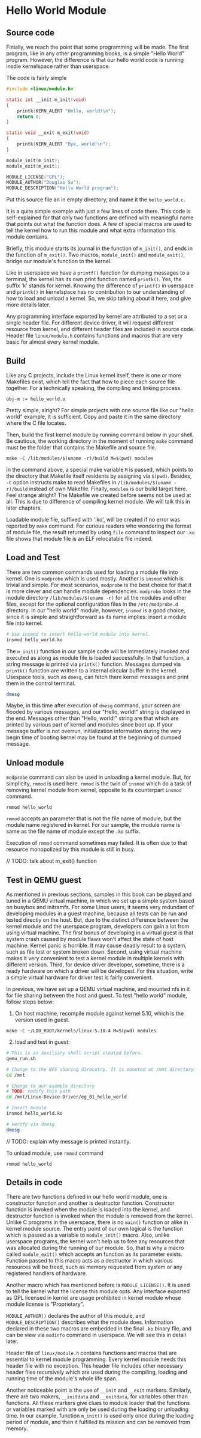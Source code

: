# Hello World Module

## Source code

Finially, we reach the point that some programming will be made. The first
program, like in any other programming books, is a simple "Hello World" program.
However, the difference is that our hello world code is running insdie
kernelspace rather than userspace.

The code is fairly simple

```C
#include <linux/module.h>

static int __init m_init(void)
{
	printk(KERN_ALERT "Hello, world!\n");
	return 0;
}

static void __exit m_exit(void)
{
	printk(KERN_ALERT "Bye, world!\n");
}

module_init(m_init);
module_exit(m_exit);

MODULE_LICENSE("GPL");
MODULE_AUTHOR("Douglas Su");
MODULE_DESCRIPTION("Hello World program");
```

Put this source file an in empty directory, and name it the `hello_world.c`.

It is a quite simple example with just a few lines of code there. This code is
self-explained for that only two functions are defined with meaningful name that
points out what the function does. A few of special macros are used to tell the
kernel how to run this module and what extra information this module contains.

Briefly, this module starts its journal in the function of `m_init()`, and ends
in the function of `m_exit()`. Two macros, `module_init()` and `module_exit()`,
bridge our module's function to the kernel.

Like in userspace we have a `printf()` function for dumping messages to a
terminal, the kernel has its own print function named `printk()`. Yes, the
suffix 'k' stands for kernel. Knowing the difference of `printf()` in userspace
and `printk()` in kernelspace has no contribution to our understanding of how 
to load and unload a kernel. So, we skip talking about it here, and give more
details later.

Any programming interface exported by kernel are attributed to a set or
a single header file. For different device driver, it will request different
resource from kernel, and different header files are included in source code.
Header file `linux/module.h` contains functions and macros that are very basic
for almost every kernel module.

## Build

Like any C projects, include the Linux kernel itself, there is one or more
Makefiles exist, which tell the fact that how to piece each source file
together. For a technically speaking, the compiling and linking process.

```
obj-m := hello_world.o
```

Pretty simple, alright? For simple projects with one source file like our
"hello world" example, it is sufficient. Copy and paste it in the same directory
where the C file locates.


Then, build the first kernel module by running command below in your shell. Be
cautious, the working directory in the moment of running `make` command must be
the folder that contains the Makefile and source file. 

```
make -C /lib/modules/$(uname -r)/build M=$(pwd) modules
```

In the command above, a special make variable `M` is passed, which points to
the directory that Makefile itself residents by assigning via `$(pwd)`. Besides,
`-C` option instructs make to read Makefiles in `/lib/modules/$(uname -r)/build`
instead of own Makefile. Finally, `modules` is our build target here. Feel
strange alright? The Makefile we created before seems not be used at all. This
is due to difference of compiling kernel module. We will talk this in later
chapters.

Loadable module file, suffixed with '.ko', will be created if no error was
reported by `make` command. For curious readers who wondering the format of
module file, the result returned by using `file` command to inspect our `.ko`
file shows that module file is an ELF relocatable file indeed.

## Load and Test

There are two common commands used for loading a module file into kernel. One
is `modprobe` which is used mostly. Another is `insmod` which is trivial and
simple. For most scenarios, `modprobe` is the best choice for that it is more
clever and can handle module dependencies. `modprobe` looks in the module
directory `/lib/modules/$(uname -r)` for all the modules and other files, except
for the optional configuration files in the `/etc/modprobe.d` directory. In our
"hello world" module, however, `insmod` is a good choice, since it is simple and
straightforward as its name implies: insert a module file into kernel.

```bash
# Use insmod to insert hello-world module into kernel.
insmod hello_world.ko
```

The `m_init()` function in our sample code will be immediately invoked and
executed as along as module file is loaded successfully. In that function,
a string message is printed via `printk()` function. Messages dumped via
`printk()` function are written to a internal circular buffer in the kernel.
Usespace tools, such as `dmesg`, can fetch there kernel messages and print
them in the control terminal.

```bash
dmesg
```

Maybe, in this time after execution of `dmesg` command, your screen are flooded
by various messages, and our "Hello, world!" string is displayed in the end.
Messages other than "Hello, world!" string are that which are printed by various
part of kernel and modules since boot up. If your message buffer is not overrun,
initialization information during the very begin time of booting kernel may be
found at the beginning of dumped message.

## Unload module

`modprobe` command can also be used in unloading a kernel module. But, for
simplicity, `rmmod` is used here. `rmmod` is the twin of `insmod` which do a
task of removing kernel module from kernel, opposite to its counterpart `insmod`
command.

```
rmmod hello_world
```

`rmmod` accepts an parameter that is not the file name of module, but the module
name registered in kernel. For our sample, the module name is same as the file
name of module except the `.ko` suffix.

Execution of `rmmod` command sometimes may failed. It is often due to that
resource monopolized by this module is still in busy.

// TODO: talk about m_exit() function


## Test in QEMU guest

As mentioned in previous sections, samples in this book can be played and tuned
in a QEMU virtual machine, in which we set up a simple system based on busybox
and initramfs. For some Linux users, it seems very redundant of developing
modules in a guest machine, because all tests can be run and tested directly on
the host. But, due to the distinct difference between the kernel module and the
userspace program, developers can gain a lot from using virtual machine. The
first bonus of developing in a virtual guest is that system crash caused by
module flaws won't affect the state of host machine. Kernel panic is horrible.
It may cause deadly result to a system, such as file lost or system broken down.
Second, using virtual machine makes it very convenient to test a kernel module
in multiple kernels with different version. Third, for device driver developer,
sometime, there is a ready hardware on which a driver will be developed. For
this situation, write a simple virtual hardware for driver test is fairly
convenient.

In previous, we have set up a QEMU virtual machine, and mounted nfs in it for
file sharing between the host and guest. To test "hello world" module, follow
steps below:

1. On host machine, recompile module against kernel 5.10, which is the version
used in guest.

```
make -C ~/LDD_ROOT/kernels/linux-5.10.4 M=$(pwd) modules
```

2. load and test in guest:

```bash
# This is an auxiliary shell script created before.
qemu_run.sh

# Change to the NFS sharing direcotry. It is mounted at /mnt directory.
cd /mnt

# Change to our example directory
# TODO: modify this path
cd /mnt/Linux-Device-Driver/eg_01_hello_world

# Insert module
insmod hello_world.ko

# Verify via dmesg
dmesg
```

// TODO: explain why message is printed instantly.

To unload module, use `rmmod` command

```
rmmod hello_world
```

## Details in code

There are two functions defined in our hello world module, one is constructor
function and another is destructor function. Constructor function is invoked
when the module is loaded into the kernel, and destructor function is invoked
when the module is removed from the kernel. Unlike C programs in the userspace,
there is no `main()` function or alike in kernel module source. The entry point
of our own logical is the function which is passed as a variable to
`module_init()` macro. Also, unlike userspace programs, the kernel won't help us
to free any resources that was allocated during the running of our module. So,
that is why a macro called `module_exit()` which accepts an function as its
parameter exists. Function passed to this macro acts as a destructor in which
various resources will be freed, such as memory requested from system or any
registered handlers of hardware.

Another macro which has mentioned before is `MODULE_LICENSE()`. It is used to
tell the kernel what the license this module opts. Any interface exported as GPL
licensed in kernel are usage prohibited in kernel module whose module license is
"Proprietary".

`MODULE_AUTHOR()` declares the author of this module, and `MODULE_DESCRIPTION()`
describes what the module does. Information declared in these two macros are
embedded in the final `.ko` binary file, and can be view via `modinfo` command
in userspace. We will see this in detail later.

Header file of `linux/module.h` contains functions and macros that are essential
to kernel module programming. Every kernel module needs this header file with
no exception. This header file includes other necessary header files recursively
which are used during the compiling, loading and running time of the module's
whole life span.

Another noticeable point is the use of `__init` and `__exit` markers. Similarly,
there are two makers, `__initdata` and `__exitdata`, for variables other than
functions. All these markers give clues to module loader that the functions or
variables marked with are only be used during the loading or unloading time. In
our example, function `m_init()` is used only once during the loading period of
module, and then it fulfilled its mission and can be removed from memory. `





